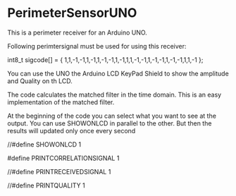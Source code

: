 # PerimeterSensorUNO
This is a perimeter receiver for an Arduino UNO.

Following perimtersignal must be used for using this receiver:

int8_t sigcode[] = { 1,1,-1,-1,1,-1,1,-1,-1,1,-1,1,1,-1,-1,1,-1,-1,1,-1,-1,1,1,-1 };

You can use the UNO the Arduino LCD KeyPad Shield to show the amplitude and Quality on th LCD.

The code calculates the matched filter in the time domain.
This is an easy implementation of the matched filter.

At the beginning of the code you can select what you want to see at the output.
You can use SHOWONLCD in parallel to the other. But then the results will updated only once every second

//#define SHOWONLCD 1

#define PRINTCORRELATIONSIGNAL 1

//#define PRINTRECEIVEDSIGNAL 1

//#define PRINTQUALITY 1
